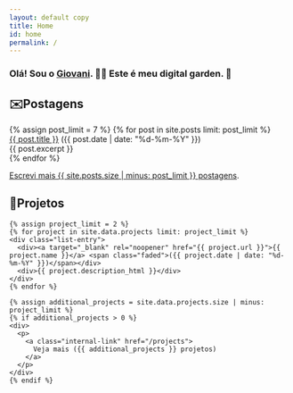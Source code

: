 ```yaml
---
layout: default copy
title: Home
id: home
permalink: /
---
```


<div>
  <div>
    <h3>
      Olá! Sou o <a class="internal-link" href="/about">Giovani</a>. 👨‍💻 Este é meu digital garden. 🌱
    </h3>
  </div>

<div>
  <div class="grid-element">
    <h2>✉️Postagens</h2>
    {% assign post_limit = 7 %}
    {% for post in site.posts limit: post_limit %}
    <div class="list-entry">
      <div><a class="internal-link" href="{{ post.url }}">{{ post.title }}</a> <span class="faded">({{ post.date | date: "%d-%m-%Y" }})</span></div>
      <div>{{ post.excerpt }}</div>
    </div>
    {% endfor %}
    <p>
      <a class="internal-link" href="/blog">Escrevi mais {{ site.posts.size | minus: post_limit }} postagens</a>.
    </p>
  </div>

  <div class="grid-element">
    <h2>🚧Projetos</h2>

    {% assign project_limit = 2 %}
    {% for project in site.data.projects limit: project_limit %}
    <div class="list-entry">
      <div><a target="_blank" rel="noopener" href="{{ project.url }}">{{ project.name }}</a> <span class="faded">({{ project.date | date: "%d-%m-%Y" }})</span></div>
      <div>{{ project.description_html }}</div>
    </div>
    {% endfor %}

    {% assign additional_projects = site.data.projects.size | minus: project_limit %}
    {% if additional_projects > 0 %}
    <div>
      <p>
        <a class="internal-link" href="/projects">
          Veja mais ({{ additional_projects }} projetos)
        </a>
      </p>
    </div>
    {% endif %}
  </div>
</div>
